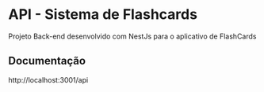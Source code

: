 # API - Sistema de Flashcards

Projeto Back-end desenvolvido com NestJs para o aplicativo de FlashCards

## Documentação

http://localhost:3001/api
